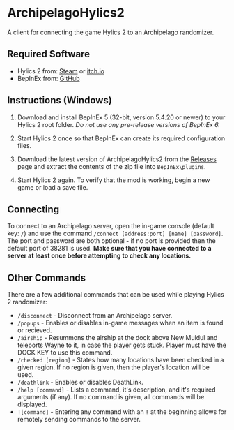 # ArchipelagoHylics2

A client for connecting the game Hylics 2 to an Archipelago randomizer.

## Required Software

- Hylics 2 from: [Steam](https://store.steampowered.com/app/1286710/Hylics_2/) or [itch.io](https://mason-lindroth.itch.io/hylics-2)
- BepInEx from: [GitHub](https://github.com/BepInEx/BepInEx/releases)

## Instructions (Windows)

1. Download and install BepInEx 5 (32-bit, version 5.4.20 or newer) to your Hylics 2 root folder. *Do not use any pre-release versions of BepInEx 6.*

2. Start Hylics 2 once so that BepInEx can create its required configuration files.

3. Download the latest version of ArchipelagoHylics2 from the [Releases](https://github.com/TRPG0/ArchipelagoHylics2/releases) page and extract the contents of the zip file into `BepInEx\plugins`.

4. Start Hylics 2 again. To verify that the mod is working, begin a new game or load a save file.

## Connecting

To connect to an Archipelago server, open the in-game console (default key: `/`) and use the command `/connect [address:port] [name] [password]`. The port and password are both optional - if no port is provided then the default port of 38281 is used.
**Make sure that you have connected to a server at least once before attempting to check any locations.**

## Other Commands

There are a few additional commands that can be used while playing Hylics 2 randomizer:

- `/disconnect` - Disconnect from an Archipelago server.
- `/popups` - Enables or disables in-game messages when an item is found or recieved.
- `/airship` - Resummons the airship at the dock above New Muldul and teleports Wayne to it, in case the player gets stuck. Player must have the DOCK KEY to use this command.
- `/checked [region]` - States how many locations have been checked in a given region. If no region is given, then the player's location will be used.
- `/deathlink` - Enables or disables DeathLink.
- `/help [command]` - Lists a command, it's description, and it's required arguments (if any). If no command is given, all commands will be displayed.
- `![command]` - Entering any command with an `!` at the beginning allows for remotely sending commands to the server.